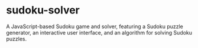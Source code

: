 # sudoku-solver
A JavaScript-based Sudoku game and solver, featuring a Sudoku puzzle generator, an interactive user interface, and an algorithm for solving Sudoku puzzles.
